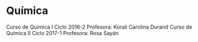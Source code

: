 # Química
Curso de Quimica I Ciclo 2016-2 Profesora: Korali Carolina Durand 
Curso de Química II Ciclo 2017-1 Profesora: Rosa Sayán
